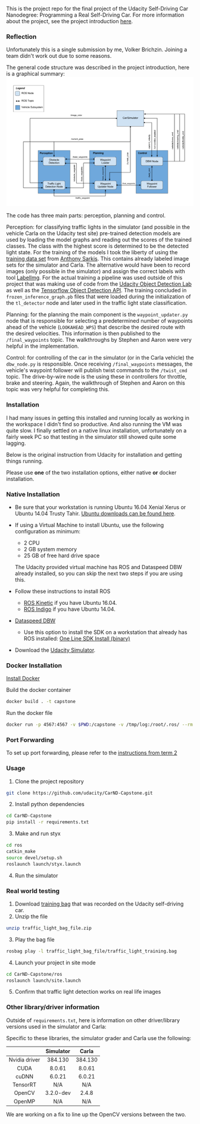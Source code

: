 This is the project repo for the final project of the Udacity Self-Driving Car Nanodegree: Programming a Real Self-Driving Car. For more information about the project, see the project introduction [here](https://classroom.udacity.com/nanodegrees/nd013/parts/6047fe34-d93c-4f50-8336-b70ef10cb4b2/modules/e1a23b06-329a-4684-a717-ad476f0d8dff/lessons/462c933d-9f24-42d3-8bdc-a08a5fc866e4/concepts/5ab4b122-83e6-436d-850f-9f4d26627fd9).

### Reflection

Unfortunately this is a single submission by me, Volker Brichzin. Joining a team didn't work out due to some reasons.

The general code structure was described in the project introduction, here is a graphical summary:
![code-structure](/imgs/code-structure.png)

The code has three main parts: perception, planning and control.

Perception: for classifying traffic lights in the simulator (and possible in the vehicle Carla on the Udacity test site) pre-trained detection models are used by loading the model graphs and reading out the scores of the trained classes. The class with the highest score is determined to be the detected light state. For the training of the models I took the liberty of using the [training data set](https://drive.google.com/file/d/0B-Eiyn-CUQtxdUZWMkFfQzdObUE/view) from [Anthony Sarkis](https://medium.com/@anthony_sarkis). This contains already labeled image sets for the simulator and Carla. The alternative would have been to record images (only possible in the simulator) and assign the correct labels with tool [LabelImg](https://github.com/tzutalin/labelImg).
For the actual training a pipeline was used outside of this project that was making use of code from the [Udacity Object Detection Lab](https://github.com/udacity/CarND-Object-Detection-Lab) as well as the [Tensorflow Object Detection API](https://github.com/tensorflow/models/tree/master/research/object_detection). The training concluded in `frozen_inference_graph.pb` files that were loaded during the initialization of the `tl_detector` node and later used in the traffic light state classification.

Planning: for the planning the main component is the `waypoint_updater.py` node that is responsible for selecting a predetermined number of waypoints ahead of the vehicle (`LOOKAHEAD_WPS`) that describe the desired route with the desired velocities. This information is then published to the `/final_waypoints` topic.
The walkthroughs by Stephen and Aaron were very helpful in the implementation.

Control: for controlling of the car in the simulator (or in the Carla vehicle) the `dbw_node.py` is responsible. Once receiving `/final_waypoints` messages, the vehicle's waypoint follower will publish twist commands to the `/twist_cmd` topic. The drive-by-wire node is the using these in controllers for throttle, brake and steering.
Again, the walkthrough of Stephen and Aaron on this topic was very helpful for completing this.

### Installation

I had many issues in getting this installed and running locally as working in the workspace I didn't find so productive. And also running the VM was quite slow. I finally settled on a native linux installation, unfortunately on a fairly week PC so that testing in the simulator still showed quite some lagging.

Below is the original instruction from Udacity for installation and getting things running.

Please use **one** of the two installation options, either native **or** docker installation.

### Native Installation

* Be sure that your workstation is running Ubuntu 16.04 Xenial Xerus or Ubuntu 14.04 Trusty Tahir. [Ubuntu downloads can be found here](https://www.ubuntu.com/download/desktop).
* If using a Virtual Machine to install Ubuntu, use the following configuration as minimum:
  * 2 CPU
  * 2 GB system memory
  * 25 GB of free hard drive space

  The Udacity provided virtual machine has ROS and Dataspeed DBW already installed, so you can skip the next two steps if you are using this.

* Follow these instructions to install ROS
  * [ROS Kinetic](http://wiki.ros.org/kinetic/Installation/Ubuntu) if you have Ubuntu 16.04.
  * [ROS Indigo](http://wiki.ros.org/indigo/Installation/Ubuntu) if you have Ubuntu 14.04.
* [Dataspeed DBW](https://bitbucket.org/DataspeedInc/dbw_mkz_ros)
  * Use this option to install the SDK on a workstation that already has ROS installed: [One Line SDK Install (binary)](https://bitbucket.org/DataspeedInc/dbw_mkz_ros/src/81e63fcc335d7b64139d7482017d6a97b405e250/ROS_SETUP.md?fileviewer=file-view-default)
* Download the [Udacity Simulator](https://github.com/udacity/CarND-Capstone/releases).

### Docker Installation
[Install Docker](https://docs.docker.com/engine/installation/)

Build the docker container
```bash
docker build . -t capstone
```

Run the docker file
```bash
docker run -p 4567:4567 -v $PWD:/capstone -v /tmp/log:/root/.ros/ --rm -it capstone
```

### Port Forwarding
To set up port forwarding, please refer to the [instructions from term 2](https://classroom.udacity.com/nanodegrees/nd013/parts/40f38239-66b6-46ec-ae68-03afd8a601c8/modules/0949fca6-b379-42af-a919-ee50aa304e6a/lessons/f758c44c-5e40-4e01-93b5-1a82aa4e044f/concepts/16cf4a78-4fc7-49e1-8621-3450ca938b77)

### Usage

1. Clone the project repository
```bash
git clone https://github.com/udacity/CarND-Capstone.git
```

2. Install python dependencies
```bash
cd CarND-Capstone
pip install -r requirements.txt
```
3. Make and run styx
```bash
cd ros
catkin_make
source devel/setup.sh
roslaunch launch/styx.launch
```
4. Run the simulator

### Real world testing
1. Download [training bag](https://s3-us-west-1.amazonaws.com/udacity-selfdrivingcar/traffic_light_bag_file.zip) that was recorded on the Udacity self-driving car.
2. Unzip the file
```bash
unzip traffic_light_bag_file.zip
```
3. Play the bag file
```bash
rosbag play -l traffic_light_bag_file/traffic_light_training.bag
```
4. Launch your project in site mode
```bash
cd CarND-Capstone/ros
roslaunch launch/site.launch
```
5. Confirm that traffic light detection works on real life images

### Other library/driver information
Outside of `requirements.txt`, here is information on other driver/library versions used in the simulator and Carla:

Specific to these libraries, the simulator grader and Carla use the following:

|        | Simulator | Carla  |
| :-----------: |:-------------:| :-----:|
| Nvidia driver | 384.130 | 384.130 |
| CUDA | 8.0.61 | 8.0.61 |
| cuDNN | 6.0.21 | 6.0.21 |
| TensorRT | N/A | N/A |
| OpenCV | 3.2.0-dev | 2.4.8 |
| OpenMP | N/A | N/A |

We are working on a fix to line up the OpenCV versions between the two.
